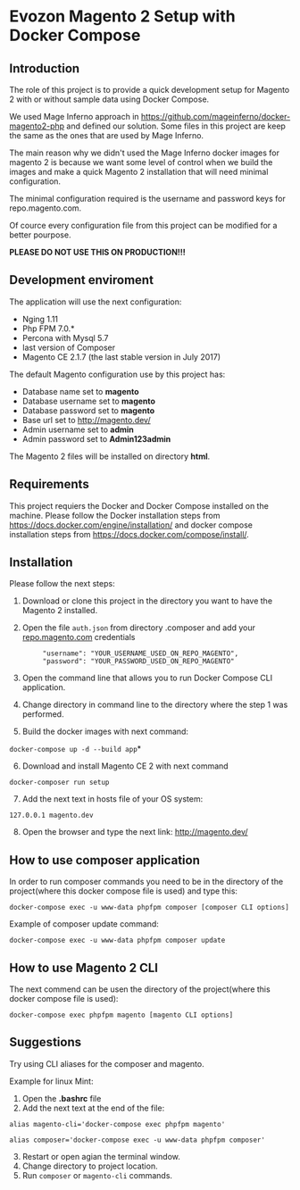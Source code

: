 # Evozon Magento 2 Setup with Docker Compose

## Introduction

The role of this project is to provide a quick development setup for Magento 2 with or without sample data using Docker Compose.

We used Mage Inferno approach in https://github.com/mageinferno/docker-magento2-php and defined our solution. Some files in this project are keep the same as the ones that are used by Mage Inferno.

The main reason why we didn't used the Mage Inferno docker images for magento 2 is because we want some level of control when we build the images and make a quick Magento 2 installation that will need minimal configuration. 

The minimal configuration required is the username and password keys for repo.magento.com.

Of cource every configuration file from this project can be modified for a better pourpose. 

**PLEASE DO NOT USE THIS ON PRODUCTION!!!**

## Development enviroment

The application will use the next configuration: 
* Nging 1.11
* Php FPM 7.0.*
* Percona with Mysql 5.7
* last version of Composer
* Magento CE 2.1.7 (the last stable version in July 2017)

The default Magento configuration use by this project has:
* Database name set to __magento__
* Database username set to __magento__
* Database password set to __magento__
* Base url set to http://magento.dev/
* Admin username set to __admin__
* Admin password set to __Admin123admin__

The Magento 2 files will be installed on directory __html__. 

## Requirements

This project requiers the Docker and Docker Compose installed on the machine. Please follow the Docker installation steps from https://docs.docker.com/engine/installation/ and docker compose installation steps from https://docs.docker.com/compose/install/.

## Installation

Please follow the next steps:
1. Download or clone this project in the directory you want to have the Magento 2 installed.
2. Open the file `auth.json` from directory .composer and add your [repo.magento.com](http://devdocs.magento.com/guides/v2.0/install-gde/prereq/connect-auth.html) credentials

            "username": "YOUR_USERNAME_USED_ON_REPO_MAGENTO",
            "password": "YOUR_PASSWORD_USED_ON_REPO_MAGENTO"

3. Open the command line that allows you to run Docker Compose CLI application.
4. Change directory in command line to the directory where the step 1 was performed.
5. Build the docker images with next command: 

`docker-compose up -d --build app`*

6. Download and install Magento CE 2 with next command

`docker-composer run setup`

7. Add the next text in hosts file of your OS system:

`127.0.0.1 magento.dev`

8. Open the browser and type the next link: http://magento.dev/


## How to use composer application

In order to run composer commands you need to be in the directory of the project(where this docker compose file is used) and type this:

`docker-compose exec -u www-data phpfpm composer [composer CLI options]` 

Example of composer update command:

`docker-compose exec -u www-data phpfpm composer update`

## How to use Magento 2 CLI

The next commend can be usen the directory of the project(where this docker compose file is used):

`docker-compose exec phpfpm magento [magento CLI options]`


## Suggestions 
Try using CLI aliases for the composer and magento.

Example for linux Mint: 

 1. Open the __.bashrc__ file
 2. Add the next text at the end of the file:

`alias magento-cli='docker-compose exec phpfpm magento'`

`alias composer='docker-compose exec -u www-data phpfpm composer'`

 3. Restart or open agian the terminal window.
 4. Change directory to project location.
 5. Run `composer` or `magento-cli` commands.
 
